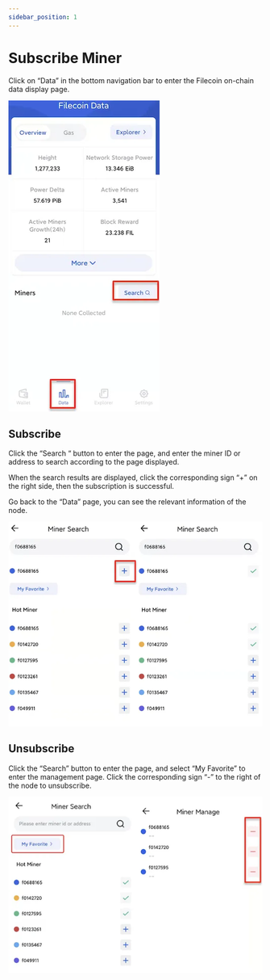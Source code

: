```yaml
---
sidebar_position: 1
---
```


# Subscribe Miner
Click on “Data” in the bottom navigation bar to enter the Filecoin on-chain data display page.

![](../img/data.webp)

## Subscribe

Click the “Search “ button to enter the page, and enter the miner ID or address to search according to the page displayed. 

When the search results are displayed, click the corresponding sign “+” on the right side, then the subscription is successful. 

Go back to the “Data” page, you can see the relevant information of the node.

![](../img/subscribe-miner.webp)

## Unsubscribe
Click the “Search” button to enter the page, and select “My Favorite” to enter the management page. Click the corresponding sign “-” to the right of the node to unsubscribe.

![](../img/unsubscribe-miner.webp)

